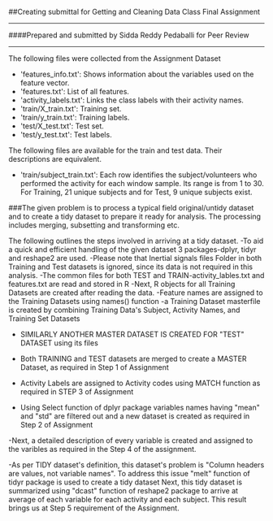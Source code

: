 ##Creating submittal for Getting and Cleaning Data Class Final Assignment
_____________________________________________________________________________
####Prepared and submitted by Sidda Reddy Pedaballi for Peer Review
_____________________________________________________________________________
The following files were collected from the Assignment Dataset

- 'features_info.txt': Shows information about the variables used on the feature vector.
- 'features.txt': List of all features.
- 'activity_labels.txt': Links the class labels with their activity names.
- 'train/X_train.txt': Training set.
- 'train/y_train.txt': Training labels.
- 'test/X_test.txt': Test set.
- 'test/y_test.txt': Test labels.

The following files are available for the train and test data. Their descriptions are equivalent. 
- 'train/subject_train.txt': Each row identifies the subject/volunteers who performed the activity for each window sample. Its range is from 1 to 30. For Training, 21 unique subjects and for Test, 9 unique subjects exist.

###The given problem is to process a typical field original/untidy dataset and to create a tidy dataset to prepare it ready for analysis. The processing includes merging, subsetting and transforming etc.

The following outlines the steps involved in arriving at a tidy dataset.
-To aid a quick and efficient handling of the given dataset 3 packages-dplyr, tidyr and reshape2 are used.
-Please note that Inertial signals files Folder in both Training and Test datasets is ignored, since its data is not required in this analysis.
-The common files for both TEST and TRAIN-activity_lables.txt and features.txt are read and stored in R
-Next, R objects for all Training Datasets are created after reading the data.
-Feature names are assigned to the Training Datasets using names() function
-a Training Dataset masterfile is created by combining Training Data's Subject, Activity Names, and Training Set Datasets
- SIMILARLY ANOTHER MASTER DATASET IS CREATED FOR "TEST" DATASET using its files
- Both TRAINING and TEST datasets are merged to create a MASTER Dataset, as required in Step 1 of Assignment

- Activity Labels are assigned to Activity codes using MATCH function as required in STEP 3 of Assignment

- Using Select function of dplyr package variables names having "mean" and "std" are filtered out and a new dataset is created as required in Step 2 of Assignment

-Next, a detailed description of every variable is created and assigned to the varibles as required in the Step 4 of the assignment.

-As per TIDY dataset's definition, this dataset's problem is "Column headers are values, not variable names". To address this issue "melt" function of tidyr package is used to create a tidy dataset
Next, this tidy dataset is summarized using "dcast" function of reshape2 package to arrive at average of each variable for each activity and each subject. This result brings us at Step 5 requirement of the Assignment.





